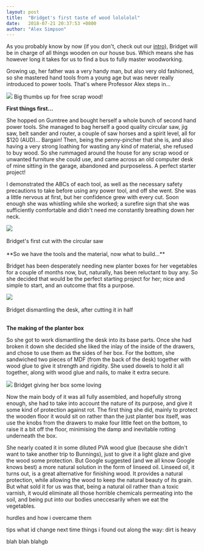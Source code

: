 ```yaml
---
layout: post
title:  "Bridget's first taste of wood lolololol"
date:   2018-07-21 20:37:53 +0800
author: "Alex Simpson"
--- 
```


As you probably know by now (if you don't, check out our [intro]({{site.url}}/2017/05/09/Introductions.html)), Bridget will be in charge of all things wooden on our house bus. Which means she has however long it takes for us to find a bus to fully master woodworking.

Growing up, her father was a very handy man, but also very old fashioned, so she mastered hand tools from a young age but was never really introduced to power tools. That's where Professor Alex steps in...


<img src="{{site.url}}/images/Bridgets 1st woodworking project/alex_and_original.jpg"/> 
<a class="image-captions">Big thumbs up for free scrap wood!</a>
<!--more--> 

**First things first...**

She hopped on Gumtree and bought herself a whole bunch of second hand power tools. She managed to bag herself a good quality circular saw, jig saw, belt sander and router, a couple of saw horses and a spirit level, all for $120 (AUD)... Bargain! Then, being the penny-pincher that she is, and also having a very strong loathing for wasting any kind of material, she refused to buy wood. So she rummaged around the house for any scrap wood or unwanted furniture she could use, and came across an old computer desk of mine sitting in the garage, abandoned and purposeless. A perfect starter project!

I demonstrated the ABCs of each tool, as well as the necessary safety precautions to take before using any power tool, and off she went. She was a little nervous at first, but her confidence grew with every cut. Soon enough she was whistling while she worked; a surefire sign that she was sufficiently comfortable and didn't need me constantly breathing down her neck.

<div class="imageHolder1"> 
	<img src="{{site.url}}/images/Bridgets 1st woodworking project/circular_saw.jpg" /> 
		<div class="caption1">
		<br>Bridget's first cut with the circular saw
		</div> 
</div> 
<br>
**So we have the tools and the material, now what to build...**

Bridget has been desperately needing new planter boxes for her vegetables for a couple of months now, but, naturally, has been reluctant to buy any. So she decided that would be the perfect starting project for her; nice and simple to start, and an outcome that fits a purpose.

<div class="imageHolder1"> 
	<img src="{{site.url}}/images/Bridgets 1st woodworking project/dismantling.jpg" /> 
		<div class="caption1">
		<br>Bridget dismantling the desk, after cutting it in half
		</div> 
</div>
<br>

**The making of the planter box**

So she got to work dismantling the desk into its base parts. Once she had broken it down she decided she liked the inlay of the inside of the drawers, and chose to use them as the sides of her box. For the bottom, she sandwiched two pieces of MDF (from the back of the desk) together with wood glue to give it strength and rigidity. She used dowels to hold it all together, along with wood glue and nails, to make it extra secure.

<img src="{{site.url}}/images/Bridgets 1st woodworking project/loving_her_box.jpg"/> 
<a class="image-captions">Bridget giving her box some loving</a>

<br>

Now the main body of it was all fully assembled, and hopefully strong enough, she had to take into account the nature of its purpose, and give it some kind of protection against rot. The first thing she did, mainly to protect the wooden floor it would sit on rather than the just planter box itself, was use the knobs from the drawers to make four little feet on the bottom, to raise it a bit off the floor, minimising the damp and inevitable rotting underneath the box. 

She nearly coated it in some diluted PVA wood glue (because she didn't want to take another trip to Bunnings), just to give it a light glaze and give the wood some protection. But Google suggested (and we all know Google knows best) a more natural solution in the form of linseed oil. Linseed oil, it turns out, is a great alternative for finishing wood. It provides a natural protection, while allowing the wood to keep the natural beauty of its grain. But what sold it for us was that, being a natural oil rather than a toxic varnish, it would eliminate all those horrible chemicals permeating into the soil, and being put into our bodies uneccesarily when we eat the vegetables.





hurdles and how i overcame them

tips
what id change next time
things i found out along the way: dirt is heavy


blah blah blahgb

